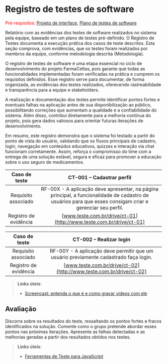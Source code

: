 # Registro de testes de software

<span style="color:red">Pré-requisitos: <a href="05-Projeto-interface.md"> Projeto de interface</a></span>, <a href="08-Plano-testes-software.md"> Plano de testes de software</a>

Relatório com as evidências dos testes de software realizados no sistema pela equipe, baseado em um plano de testes pré-definido.
O Registro de Testes documenta a execução prática dos casos de teste descritos. Esta seção comprova, com evidências, que os testes foram realizados por membros da equipe, conforme metodologia descrita (Metodologia).

O registro de testes de software é uma etapa essencial no ciclo de desenvolvimento do projeto FarmaCeltas, pois garante que todas as funcionalidades implementadas foram verificadas na prática e cumprem os requisitos definidos. Esse registro serve para documentar, de forma organizada, as evidências dos testes realizados, oferecendo rastreabilidade e transparência para a equipe e stakeholders.

A realização e documentação dos testes permite identificar pontos fortes e eventuais falhas na aplicação antes de sua disponibilização ao público, possibilitando correções que aumentam a qualidade e a confiabilidade do sistema. Além disso, contribui diretamente para a melhoria contínua do projeto, pois gera dados valiosos para orientar futuras iterações de desenvolvimento.

Em resumo, este registro demonstra que o sistema foi testado a partir do ponto de vista do usuário, validando que os fluxos principais de cadastro, login, navegação em conteúdos educativos, quizzes e interação via chat funcionam corretamente. Assim, reforça o compromisso do time com a entrega de uma solução estável, segura e eficaz para promover a educação sobre o uso seguro de medicamentos.



| **Caso de teste** 	| **CT-001 – Cadastrar perfil** 	|
|:---:	|:---:	|
| Requisito associado | RF-00X - A aplicação deve apresentar, na página principal, a funcionalidade de cadastro de usuários para que esses consigam criar e gerenciar seu perfil. |
| Registro de evidência | [www.teste.com.br/drive/ct-01](http://www.teste.com.br/drive/ct-01) |

| **Caso de teste** 	| **CT-002 – Realizar login** 	|
|:---:	|:---:	|
| Requisito associado | RF-00Y - A aplicação deve permitir que um usuário previamente cadastrado faça login. |
| Registro de evidência | [www.teste.com.br/drive/ct-02](http://www.teste.com.br/drive/ct-02) |


> **Links úteis**:
> - [Screencast: entenda o que é e como gravar vídeos com ele](https://rockcontent.com/br/blog/screencast/) 

## Avaliação

Discorra sobre os resultados do teste, ressaltando os pontos fortes e fracos identificados na solução. Comente como o grupo pretende abordar esses pontos nas próximas iterações. Apresente as falhas detectadas e as melhorias geradas a partir dos resultados obtidos nos testes.

> **Links úteis**:
> - [Ferramentas de Teste para JavaScript](https://geekflare.com/javascript-unit-testing/)
